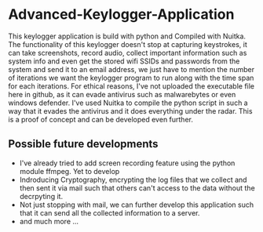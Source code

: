 # Advanced-Keylogger-Application
This keylogger application is build with python and Compiled with Nuitka. The functionality of this keylogger doesn't stop at capturing keystrokes, it can take screenshots, record audio, collect important information such as system info and even get the stored wifi SSIDs and passwords from the system and send it to an email address, we just have to mention the number of iterations we want the keylogger program to run along with the time span for each iterations. For ethical reasons, I've not uploaded the executable file here in github, as it can evade antivirus such as malwarebytes or even windows defender. I've used Nuitka to compile the python script in such a way that it evades the antivirus and it does everything under the radar. This is a proof of concept and can be developed even further. 

## Possible future developments
- I've already tried to add screen recording feature using the python module ffmpeg. Yet to develop
- Indroducing Cryptography, encrypting the log files that we collect and then sent it via mail such that others can't access to the data without the decrpyting it.
- Not just stopping with mail, we can further develop this application such that it can send all the collected information to a server.
- and much more ...

## 


